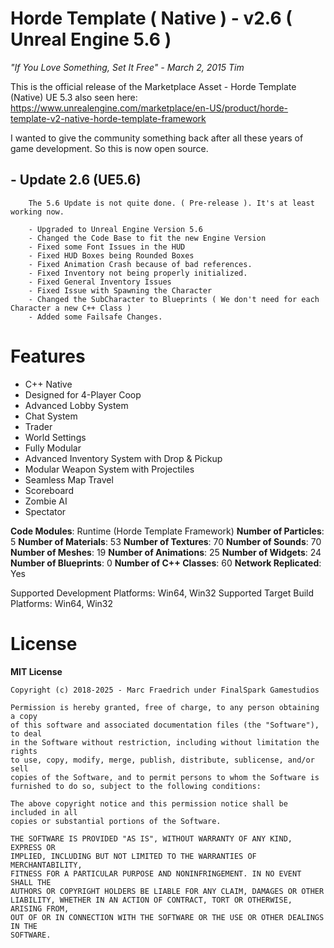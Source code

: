 # Horde Template ( Native ) - v2.6 ( Unreal Engine 5.6 )
*"If You Love Something, Set It Free" - March 2, 2015 Tim*


This is the official release of the Marketplace Asset - Horde Template (Native) UE 5.3 also seen here:
https://www.unrealengine.com/marketplace/en-US/product/horde-template-v2-native-horde-template-framework

I wanted to give the community something back after all these years of game development. So this is now open source.

## - Update 2.6 (UE5.6)
```
    The 5.6 Update is not quite done. ( Pre-release ). It's at least working now.

    - Upgraded to Unreal Engine Version 5.6
    - Changed the Code Base to fit the new Engine Version
    - Fixed some Font Issues in the HUD
    - Fixed HUD Boxes being Rounded Boxes
    - Fixed Animation Crash because of bad references.
    - Fixed Inventory not being properly initialized.
    - Fixed General Inventory Issues
    - Fixed Issue with Spawning the Character
    - Changed the SubCharacter to Blueprints ( We don't need for each Character a new C++ Class )
    - Added some Failsafe Changes.
```


# Features
-   C++ Native
-   Designed for 4-Player Coop
-   Advanced Lobby System
-   Chat System
-   Trader
-   World Settings
-   Fully Modular
-   Advanced Inventory System with Drop & Pickup
-   Modular Weapon System with Projectiles
-   Seamless Map Travel
-   Scoreboard
-   Zombie AI
-   Spectator

**Code Modules**: Runtime (Horde Template Framework)
**Number of Particles**: 5
**Number of Materials**: 53
**Number of Textures**: 70
**Number of Sounds**: 70
**Number of Meshes**: 19
**Number of Animations**: 25
**Number of Widgets**: 24
**Number of Blueprints**: 0
**Number of C++ Classes**: 60
**Network Replicated**: Yes

Supported Development Platforms: Win64, Win32
Supported Target Build Platforms: Win64, Win32

# License
**MIT License**
```
Copyright (c) 2018-2025 - Marc Fraedrich under FinalSpark Gamestudios

Permission is hereby granted, free of charge, to any person obtaining a copy
of this software and associated documentation files (the "Software"), to deal
in the Software without restriction, including without limitation the rights
to use, copy, modify, merge, publish, distribute, sublicense, and/or sell
copies of the Software, and to permit persons to whom the Software is
furnished to do so, subject to the following conditions:

The above copyright notice and this permission notice shall be included in all
copies or substantial portions of the Software.

THE SOFTWARE IS PROVIDED "AS IS", WITHOUT WARRANTY OF ANY KIND, EXPRESS OR
IMPLIED, INCLUDING BUT NOT LIMITED TO THE WARRANTIES OF MERCHANTABILITY,
FITNESS FOR A PARTICULAR PURPOSE AND NONINFRINGEMENT. IN NO EVENT SHALL THE
AUTHORS OR COPYRIGHT HOLDERS BE LIABLE FOR ANY CLAIM, DAMAGES OR OTHER
LIABILITY, WHETHER IN AN ACTION OF CONTRACT, TORT OR OTHERWISE, ARISING FROM,
OUT OF OR IN CONNECTION WITH THE SOFTWARE OR THE USE OR OTHER DEALINGS IN THE
SOFTWARE.
